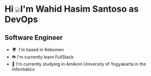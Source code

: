 Hi ![](https://user-images.githubusercontent.com/18350557/176309783-0785949b-9127-417c-8b55-ab5a4333674e.gif)I'm Wahid Hasim Santoso as DevOps
===========================================================================================================================================

Software Engineer
-----------------

* 🌍  I'm based in Kebumen
* ☘️  I'm currently learn FullStack
* 🏫  I'm currently studying in Amikom University of Yogyakarta in the informatics

